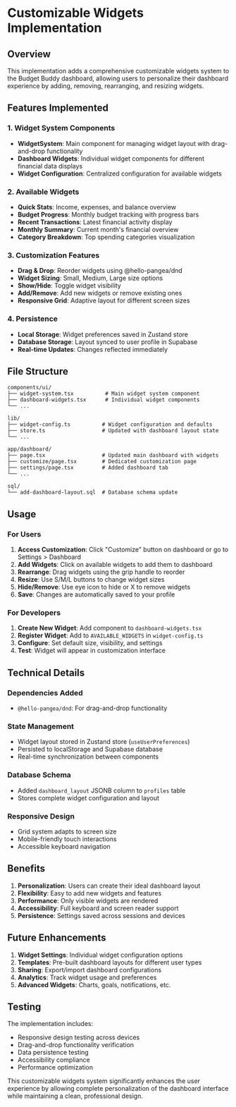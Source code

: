 # Customizable Widgets Implementation

## Overview
This implementation adds a comprehensive customizable widgets system to the Budget Buddy dashboard, allowing users to personalize their dashboard experience by adding, removing, rearranging, and resizing widgets.

## Features Implemented

### 1. Widget System Components
- **WidgetSystem**: Main component for managing widget layout with drag-and-drop functionality
- **Dashboard Widgets**: Individual widget components for different financial data displays
- **Widget Configuration**: Centralized configuration for available widgets

### 2. Available Widgets
- **Quick Stats**: Income, expenses, and balance overview
- **Budget Progress**: Monthly budget tracking with progress bars
- **Recent Transactions**: Latest financial activity display
- **Monthly Summary**: Current month's financial overview
- **Category Breakdown**: Top spending categories visualization

### 3. Customization Features
- **Drag & Drop**: Reorder widgets using @hello-pangea/dnd
- **Widget Sizing**: Small, Medium, Large size options
- **Show/Hide**: Toggle widget visibility
- **Add/Remove**: Add new widgets or remove existing ones
- **Responsive Grid**: Adaptive layout for different screen sizes

### 4. Persistence
- **Local Storage**: Widget preferences saved in Zustand store
- **Database Storage**: Layout synced to user profile in Supabase
- **Real-time Updates**: Changes reflected immediately

## File Structure

```
components/ui/
├── widget-system.tsx          # Main widget system component
├── dashboard-widgets.tsx      # Individual widget components
└── ...

lib/
├── widget-config.ts          # Widget configuration and defaults
├── store.ts                  # Updated with dashboard layout state
└── ...

app/dashboard/
├── page.tsx                  # Updated main dashboard with widgets
├── customize/page.tsx        # Dedicated customization page
├── settings/page.tsx         # Added dashboard tab
└── ...

sql/
└── add-dashboard-layout.sql  # Database schema update
```

## Usage

### For Users
1. **Access Customization**: Click "Customize" button on dashboard or go to Settings > Dashboard
2. **Add Widgets**: Click on available widgets to add them to dashboard
3. **Rearrange**: Drag widgets using the grip handle to reorder
4. **Resize**: Use S/M/L buttons to change widget sizes
5. **Hide/Remove**: Use eye icon to hide or X to remove widgets
6. **Save**: Changes are automatically saved to your profile

### For Developers
1. **Create New Widget**: Add component to `dashboard-widgets.tsx`
2. **Register Widget**: Add to `AVAILABLE_WIDGETS` in `widget-config.ts`
3. **Configure**: Set default size, visibility, and settings
4. **Test**: Widget will appear in customization interface

## Technical Details

### Dependencies Added
- `@hello-pangea/dnd`: For drag-and-drop functionality

### State Management
- Widget layout stored in Zustand store (`useUserPreferences`)
- Persisted to localStorage and Supabase database
- Real-time synchronization between components

### Database Schema
- Added `dashboard_layout` JSONB column to `profiles` table
- Stores complete widget configuration and layout

### Responsive Design
- Grid system adapts to screen size
- Mobile-friendly touch interactions
- Accessible keyboard navigation

## Benefits

1. **Personalization**: Users can create their ideal dashboard layout
2. **Flexibility**: Easy to add new widgets and features
3. **Performance**: Only visible widgets are rendered
4. **Accessibility**: Full keyboard and screen reader support
5. **Persistence**: Settings saved across sessions and devices

## Future Enhancements

1. **Widget Settings**: Individual widget configuration options
2. **Templates**: Pre-built dashboard layouts for different user types
3. **Sharing**: Export/import dashboard configurations
4. **Analytics**: Track widget usage and preferences
5. **Advanced Widgets**: Charts, goals, notifications, etc.

## Testing

The implementation includes:
- Responsive design testing across devices
- Drag-and-drop functionality verification
- Data persistence testing
- Accessibility compliance
- Performance optimization

This customizable widgets system significantly enhances the user experience by allowing complete personalization of the dashboard interface while maintaining a clean, professional design.